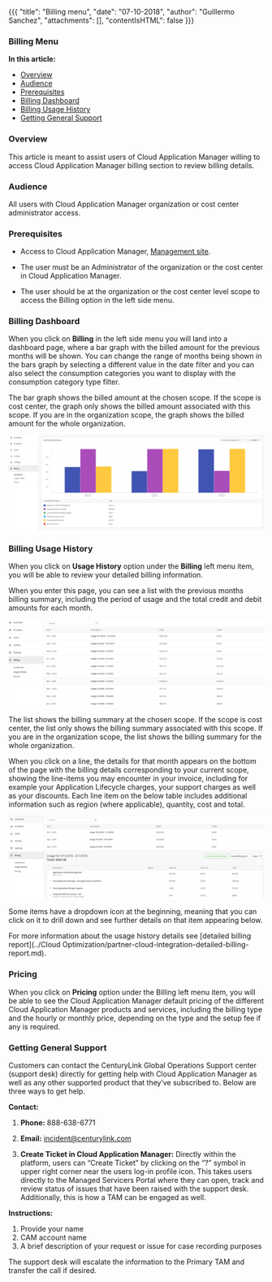 {{{
"title": "Billing menu",
"date": "07-10-2018",
"author": "Guillermo Sanchez",
"attachments": [],
"contentIsHTML": false
}}}

### Billing Menu

**In this article:**

* [Overview](#overview)
* [Audience](#audience)
* [Prerequisites](#prerequisites)
* [Billing Dashboard](#billing-dashboard)
* [Billing Usage History](#billing-usage-history)
* [Getting General Support](#getting-general-support)

### Overview

This article is meant to assist users of Cloud Application Manager willing to access Cloud Application Manager billing section to review billing details.

### Audience

All users with Cloud Application Manager organization or cost center administrator access.

### Prerequisites

* Access to Cloud Application Manager, [Management site](https://account.cam.ctl.io/#/billing).

* The user must be an Administrator of the organization or the cost center in Cloud Application Manager.

* The user should be at the organization or the cost center level scope to access the Billing option in the left side menu.

### Billing Dashboard

When you click on **Billing** in the left side menu you will land into a dashboard page, where a bar graph with the billed amount for the previous months will be shown. You can change the range of months being shown in the bars graph by selecting a different value in the date filter and you can also select the consumption categories you want to display with the consumption category type filter.

The bar graph shows the billed amount at the chosen scope. If the scope is cost center, the graph only shows the billed amount associated with this scope. If you are in the organization scope, the graph shows the billed amount for the whole organization.

![Billing Dashboard](../../images/cloud-application-manager/billing/billing-dashboard.png)

### Billing Usage History

When you click on **Usage History** option under the **Billing** left menu item, you will be able to review your detailed billing information.

When you enter this page, you can see a list with the previous months billing summary, including the period of usage and the total credit and debit amounts for each month.

![Billing Usage History](../../images/cloud-application-manager/billing/billing-usage-history-summary.png)

The list shows the billing summary at the chosen scope. If the scope is cost center, the list only shows the billing summary associated with this scope. If you are in the organization scope, the list shows the billing summary for the whole organization.

When you click on a line, the details for that month appears on the bottom of the page with the billing details corresponding to your current scope, showing the line-items you may encounter in your invoice, including for example your Application Lifecycle charges, your support charges as well as your discounts.
Each line item on the below table includes additional information such as region (where applicable), quantity, cost and total.

![Billing Usage History](../../images/cloud-application-manager/billing/billing-usage-history.png)

Some items have a dropdown icon at the beginning, meaning that you can click on it to drill down and see further details on that item appearing below.

For more information about the usage history details see [detailed billing report](../Cloud Optimization/partner-cloud-integration-detailed-billing-report.md).

### Pricing

When you click on **Pricing** option under the Billing left menu item, you will be able to see the Cloud Application Manager default pricing of the different Cloud Application Manager products and services, including the billing type and the hourly or monthly price, depending on the type and the setup fee if any is required.

### Getting General Support

Customers can contact the CenturyLink Global Operations Support center (support desk) directly for getting help with Cloud Application Manager as well as any other supported product that they’ve subscribed to.  Below are three ways to get help.

**Contact:**

1. **Phone:** 888-638-6771

2. **Email:** incident@centurylink.com

3. **Create Ticket in Cloud Application Manager:** Directly within the platform, users can “Create Ticket” by clicking on the “?” symbol in upper right corner near the users log-in profile icon.  This takes users directly to the Managed Servicers Portal where they can open, track and review status of issues that have been raised with the support desk.  Additionally, this is how a TAM can be engaged as well.

**Instructions:**

1. Provide your name
2. CAM account name
3. A brief description of your request or issue for case recording purposes

The support desk will escalate the information to the Primary TAM and transfer the call if desired.
